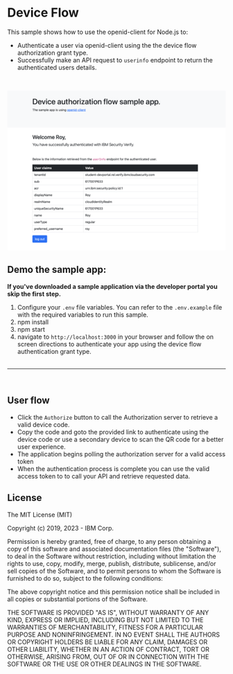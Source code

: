 # Device Flow

This sample shows how to use the openid-client for Node.js to:
- Authenticate a user via openid-client using the the device flow authorization grant type.
- Successfully make an API request to `userinfo` endpoint to return the authenticated users details.

<br>

![screenshot](screenshot.png)

## Demo the sample app:
**If you've downloaded a sample application via the developer portal you skip the first step.**
1. Configure your `.env` file variables. You can refer to the `.env.example` file with the required variables to run this sample.
2. npm install
3. npm start
4. navigate to `http://localhost:3000` in your browser and follow the on screen directions to authenticate your app using the device flow authentication grant type.
<br><br>
---
<br>

## User flow
- Click the `Authorize` button to call the Authorization server to retrieve a valid device code.
- Copy the code and goto the provided link to authenticate using the device code or use a secondary device to scan the QR code for a better user experience.
- The application begins polling the authorization server for a valid access token
- When the authentication process is complete you can use the valid access token to to call your API and retrieve requested data.


## License

The MIT License (MIT)

Copyright (c) 2019, 2023 - IBM Corp.

Permission is hereby granted, free of charge, to any person obtaining a copy of this software and associated documentation files (the "Software"), to deal in the Software without restriction, including without limitation the rights to use, copy, modify, merge, publish, distribute, sublicense, and/or sell copies of the Software, and to permit persons to whom the Software is furnished to do so, subject to the following conditions:

The above copyright notice and this permission notice shall be included in all copies or substantial portions of the Software.

THE SOFTWARE IS PROVIDED "AS IS", WITHOUT WARRANTY OF ANY KIND, EXPRESS OR IMPLIED, INCLUDING BUT NOT LIMITED TO THE WARRANTIES OF MERCHANTABILITY, FITNESS FOR A PARTICULAR PURPOSE AND NONINFRINGEMENT. IN NO EVENT SHALL THE AUTHORS OR COPYRIGHT HOLDERS BE LIABLE FOR ANY CLAIM, DAMAGES OR OTHER LIABILITY, WHETHER IN AN ACTION OF CONTRACT, TORT OR OTHERWISE, ARISING FROM, OUT OF OR IN CONNECTION WITH THE SOFTWARE OR THE USE OR OTHER DEALINGS IN THE SOFTWARE.